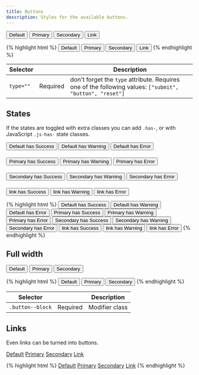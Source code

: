 ```yaml
---
title: Buttons
description: Styles for the available buttons.
---
```


<div class="fp-example">
	<button class="button" type="button">Default</button>
	<button class="button button--primary" type="submit">Primary</button>
	<button class="button button--secondary" type="submit">Secondary</button>
	<button class="button button--link" type="submit">Link</button>
</div>

{% highlight html %}
<button class="button" type="button">Default</button>
<button class="button button--primary" type="submit">Primary</button>
<button class="button button--secondary" type="submit">Secondary</button>
<button class="button button--link" type="submit">Link</button>
{% endhighlight %}

<table class="table table--horizontal-borders">
	<thead>
		<tr>
			<th>Selector</th>
			<th></th>
			<th>Description</th>
		</tr>
	</thead>
	<tbody>
		<tr>
			<td><code>type=""</code></td>
			<td><span class="label label--warning">Required</span></td>
			<td>don't forget the <code>type</code> attribute. Requires one of the following values: <code>["submit", "button", "reset"]</code></td>
		</tr>
	</tbody>
</table>

## States

If the states are toggled with extra classes you can add `.has-`, or with JavaScript `.js-has-` state classes.

<div class="fp-example">
	<div style="margin-bottom: 20px;">
		<button class="button has-success" type="button">Default has Success</button>
		<button class="button has-warning" type="button">Default has Warning</button>
		<button class="button has-error" type="button">Default has Error</button>
	</div>
	<div style="margin-bottom: 20px;">
		<button class="button button--primary has-success" type="submit">Primary has Success</button>
		<button class="button button--primary js-has-warning" type="submit">Primary has Warning</button>
		<button class="button button--primary js-has-error" type="submit">Primary has Error</button>
	</div>
	<div style="margin-bottom: 20px;">
		<button class="button button--secondary has-success" type="submit">Secondary has Success</button>
		<button class="button button--secondary js-has-warning" type="submit">Secondary has Warning</button>
		<button class="button button--secondary js-has-error" type="submit">Secondary has Error</button>
	</div>
	<div>
		<button class="button button--link has-success" type="submit">link has Success</button>
		<button class="button button--link js-has-warning" type="submit">link has Warning</button>
		<button class="button button--link js-has-error" type="submit">link has Error</button>
	</div>
</div>

{% highlight html %}
<button class="button has-success" type="button">Default has Success</button>
<button class="button has-warning" type="button">Default has Warning</button>
<button class="button has-error" type="button">Default has Error</button>
<button class="button button--primary has-success" type="submit">Primary has Success</button>
<button class="button button--primary js-has-warning" type="submit">Primary has Warning</button>
<button class="button button--primary js-has-error" type="submit">Primary has Error</button>
<button class="button button--secondary has-success" type="submit">Secondary has Success</button>
<button class="button button--secondary js-has-warning" type="submit">Secondary has Warning</button>
<button class="button button--secondary js-has-error" type="submit">Secondary has Error</button>
<button class="button button--link has-success" type="submit">link has Success</button>
<button class="button button--link js-has-warning" type="submit">link has Warning</button>
<button class="button button--link js-has-error" type="submit">link has Error</button>
{% endhighlight %}

## Full width

<div class="fp-example">
	<button class="button button--block" type="submit">Default</button>
	<button class="button button--block button--primary" type="submit">Primary</button>
	<button class="button button--block button--secondary" type="submit">Secondary</button>
</div>

{% highlight html %}
<button class="button button--block" type="submit">Default</button>
<button class="button button--block button--primary" type="submit">Primary</button>
<button class="button button--block button--secondary" type="submit">Secondary</button>
{% endhighlight %}

<table class="table table--horizontal-borders">
	<thead>
		<tr>
			<th>Selector</th>
			<th></th>
			<th>Description</th>
		</tr>
	</thead>
	<tbody>
		<tr>
			<td><code>.button--block</code></td>
			<td><span class="label label--warning">Required</span></td>
			<td>Modifier class</td>
		</tr>
	</tbody>
</table>

## Links

Even links can be turned into buttons.

<div class="fp-example">
	<a href="#" class="button">Default</a>
	<a href="#" class="button button--primary">Primary</a>
	<a href="#" class="button button--secondary">Secondary</a>
	<a href="#" class="button button--link">Link</a>
</div>


{% highlight html %}
<a href="#" class="button">Default</a>
<a href="#" class="button button--primary">Primary</a>
<a href="#" class="button button--secondary">Secondary</a>
<a href="#" class="button button--link">Link</a>
{% endhighlight %}
